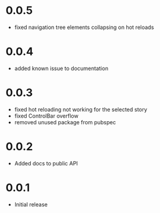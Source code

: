 # 0.0.5

- fixed navigation tree elements collapsing on hot reloads

# 0.0.4

- added known issue to documentation

# 0.0.3 

- fixed hot reloading not working for the selected story
- fixed ControlBar overflow
- removed unused package from pubspec

# 0.0.2

- Added docs to public API

# 0.0.1

- Initial release